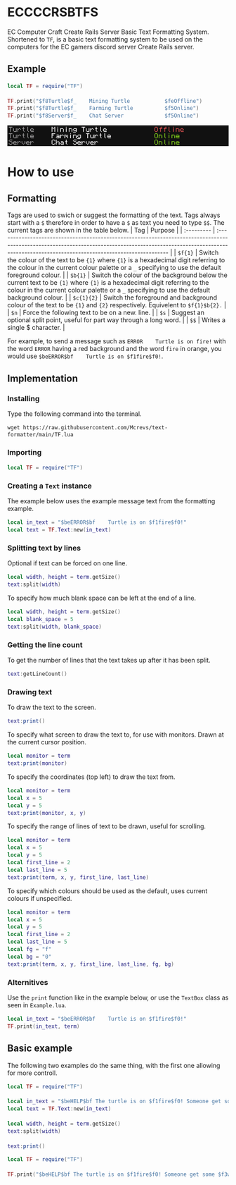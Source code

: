 # ECCCCRSBTFS
EC Computer Craft Create Rails Server Basic Text Formatting System. Shortened to `TF`, is a basic text formatting system to be used on the computers for the EC gamers discord server Create Rails server.

## Example
```lua
local TF = require("TF")

TF.print("$f8Turtle$f_    Mining Turtle           $feOffline")
TF.print("$f8Turtle$f_    Farming Turtle          $f5Online")
TF.print("$f8Server$f_    Chat Server             $f5Online")
```
![Screenshot of the text produced by the above code](Assets/Example.png)

# How to use
## Formatting
Tags are used to swich or suggest the formatting of the text. Tags always start with a `$` therefore in order to have a `$` as text you need to type `$$`. The current tags are shown in the table below.
| Tag        | Purpose                                                                                                                                                                                                                   |
| :--------- | :------------------------------------------------------------------------------------------------------------------------------------------------------------------------------------------------------------------------ |
| `$f{1}`    | Switch the colour of the text to be `{1}` where `{1}` is a hexadecimal digit referring to the colour in the current colour palette or a `_` specifying to use the default foreground colour.                              |
| `$b{1}`    | Switch the colour of the background below the current text to be `{1}` where `{1}` is a hexadecimal digit referring to the colour in the current colour palette or a `_` specifying to use the default background colour. |
| `$c{1}{2}` | Switch the foreground  and background colour of the text to be `{1}` and `{2}` respectively. Equivelent to `$f{1}$b{2}.`                                                                                                  |
| `$n`       | Force the following text to be on a new. line.                                                                                                                                                                            |
| `$s`       | Suggest an optional split point, useful for part way through a long word.                                                                                                                                                 |
| `$$`       | Writes a single $ character.                                                                                                                                                                                              |

For example, to send a message such as `ERROR    Turtle is on fire!` with the word `ERROR` having a red background and the word `fire` in orange, you would use `$beERROR$bf    Turtle is on $f1fire$f0!`.
## Implementation
### Installing
Type the following command into the terminal.
```
wget https://raw.githubusercontent.com/Mcrevs/text-formatter/main/TF.lua
```
### Importing
```lua
local TF = require("TF")
```
### Creating a `Text` instance
The example below uses the example message text from the formatting example.
```lua
local in_text = "$beERROR$bf    Turtle is on $f1fire$f0!"
local text = TF.Text:new(in_text)
```
### Splitting text by lines
Optional if text can be forced on one line.
```lua
local width, height = term.getSize()
text:split(width)
```
To specify how much blank space can be left at the end of a line.
```lua
local width, height = term.getSize()
local blank_space = 5
text:split(width, blank_space)
```
### Getting the line count
To get the number of lines that the text takes up after it has been split.
```lua
text:getLineCount()
```
### Drawing text
To draw the text to the screen.
```lua
text:print()
```
To specify what screen to draw the text to, for use with monitors. Drawn at the current cursor position.
```lua
local monitor = term
text:print(monitor)
```
To specify the coordinates (top left) to draw the text from.
```lua
local monitor = term
local x = 5
local y = 5
text:print(monitor, x, y)
```
To specify the range of lines of text to be drawn, useful for scrolling.
```lua
local monitor = term
local x = 5
local y = 5
local first_line = 2
local last_line = 5
text:print(term, x, y, first_line, last_line)
```
To specify which colours should be used as the default, uses current colours if unspecified.
```lua
local monitor = term
local x = 5
local y = 5
local first_line = 2
local last_line = 5
local fg = "f"
local bg = "0"
text:print(term, x, y, first_line, last_line, fg, bg)
```
### Alternitives
Use the `print` function like in the example below, or use the `TextBox` class as seen in `Example.lua`.
```lua
local in_text = "$beERROR$bf    Turtle is on $f1fire$f0!"
TF.print(in_text, term)
```
## Basic example
The following two examples do the same thing, with the first one allowing for more controll.
```lua
local TF = require("TF")

local in_text = "$beHELP$bf The turtle is on $f1fire$f0! Someone get some $f3water$f0 to help put it out."
local text = TF.Text:new(in_text)

local width, height = term.getSize()
text:split(width)

text:print()
```
```lua
local TF = require("TF")

TF.print("$beHELP$bf The turtle is on $f1fire$f0! Someone get some $f3water$f0 to help put it out.")
```